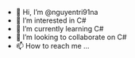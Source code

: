 - 👋 Hi, I’m @nguyentri91na
- 👀 I’m interested in C#
- 🌱 I’m currently learning C#
- 💞️ I’m looking to collaborate on C#
- 📫 How to reach me ...

<!---
nguyentri91na/nguyentri91na is a ✨ special ✨ repository because its `README.md` (this file) appears on your GitHub profile.
You can click the Preview link to take a look at your changes.
--->
